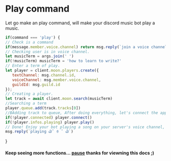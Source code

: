 # Play command
Let go make an play command, will make your discord music bot play a music.
```js
if(command === 'play') {
// Check is a command
if(message.member.voice.channel) return msg.reply(`join a voice channel!`)
// Checking user is in voice channel.
let musicTerm = args.join(' ')
if(!musicTerm) musicTerm = 'how to learn to write?'
// Enter a term of play.
let player = client.moon.players.create({
   textChannel: msg.channel.id,
   voiceChannel: msg.member.voice.channel,
   guildId: msg.guild.id
});
// Creating a player.
let track = await client.moon.search(musicTerm)
//Searching a term
player.queue.add(track.tracks[0])
//BAdding track to queue, After doing everything, let's connect the application to the voice channel and make it play the music.
if(!player.connected) player.connect()
if(!player.infos.playing) player.play()
// Done! Enjoy your bot playing a song on your server's voice channel, if bugs or errors please report. 
msg.reply(`playing Ꮚ˘ ꈊ ˘ Ꮚ`)
```
}



#### Keep seeing more functions... [pause](https://github.com/1Lucas1apk/moonlink.js/docs/pause.md) thanks for viewning this docs ;)
